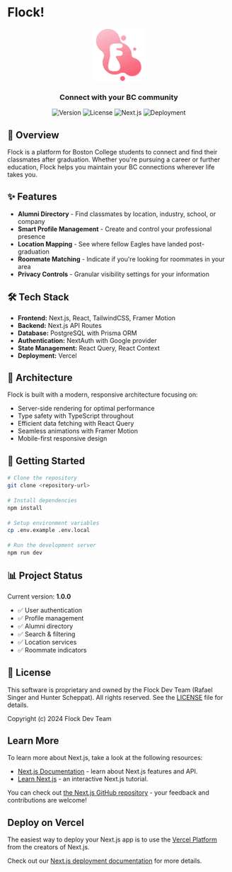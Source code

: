 # Flock!

<div align="center">
  <img src="public/logo.svg" alt="Flock Logo" width="120" height="120" />
  
  <h3>Connect with your BC community</h3>

![Version](https://img.shields.io/badge/version-1.0.0-blue)
![License](https://img.shields.io/badge/license-Proprietary-red)
![Next.js](https://img.shields.io/badge/Next.js-14-black)
![Deployment](https://img.shields.io/badge/deployment-Vercel-black)

</div>

## 🚀 Overview

Flock is a platform for Boston College students to connect and find their classmates after graduation. Whether you're pursuing a career or further education, Flock helps you maintain your BC connections wherever life takes you.

## ✨ Features

- **Alumni Directory** - Find classmates by location, industry, school, or company
- **Smart Profile Management** - Create and control your professional presence
- **Location Mapping** - See where fellow Eagles have landed post-graduation
- **Roommate Matching** - Indicate if you're looking for roommates in your area
- **Privacy Controls** - Granular visibility settings for your information

## 🛠️ Tech Stack

- **Frontend:** Next.js, React, TailwindCSS, Framer Motion
- **Backend:** Next.js API Routes
- **Database:** PostgreSQL with Prisma ORM
- **Authentication:** NextAuth with Google provider
- **State Management:** React Query, React Context
- **Deployment:** Vercel

## 🧩 Architecture

Flock is built with a modern, responsive architecture focusing on:

- Server-side rendering for optimal performance
- Type safety with TypeScript throughout
- Efficient data fetching with React Query
- Seamless animations with Framer Motion
- Mobile-first responsive design

## 🚦 Getting Started

```bash
# Clone the repository
git clone <repository-url>

# Install dependencies
npm install

# Setup environment variables
cp .env.example .env.local

# Run the development server
npm run dev
```

## 📊 Project Status

Current version: **1.0.0**

- ✅ User authentication
- ✅ Profile management
- ✅ Alumni directory
- ✅ Search & filtering
- ✅ Location services
- ✅ Roommate indicators

## 📝 License

This software is proprietary and owned by the Flock Dev Team (Rafael Singer and Hunter Scheppat).
All rights reserved. See the [LICENSE](./LICENSE) file for details.

Copyright (c) 2024 Flock Dev Team

## Learn More

To learn more about Next.js, take a look at the following resources:

- [Next.js Documentation](https://nextjs.org/docs) - learn about Next.js features and API.
- [Learn Next.js](https://nextjs.org/learn) - an interactive Next.js tutorial.

You can check out [the Next.js GitHub repository](https://github.com/vercel/next.js) - your feedback and contributions are welcome!

## Deploy on Vercel

The easiest way to deploy your Next.js app is to use the [Vercel Platform](https://vercel.com/new?utm_medium=default-template&filter=next.js&utm_source=create-next-app&utm_campaign=create-next-app-readme) from the creators of Next.js.

Check out our [Next.js deployment documentation](https://nextjs.org/docs/app/building-your-application/deploying) for more details.
